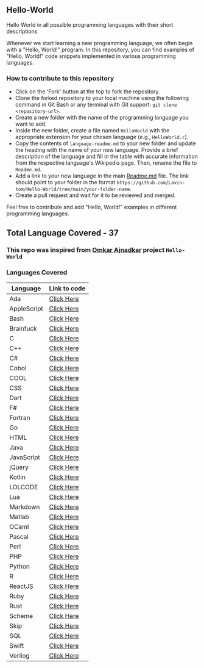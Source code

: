 ## Hello-World
Hello World in all possible programming languages with their short descriptions

Whenever we start learning a new programming language, we often begin with a "Hello, World!" program. In this repository, you can find examples of "Hello, World!" code snippets implemented in various programming languages.

### How to contribute to this repository

- Click on the 'Fork' button at the top to fork the repository.
- Clone the forked repository to your local machine using the following command in Git Bash or any terminal with Git support: `git clone <repository-url>`.
- Create a new folder with the name of the programming language you want to add.
- Inside the new folder, create a file named `HelloWorld` with the appropriate extension for your chosen language (e.g., `HelloWorld.c`).
- Copy the contents of `language-readme.md` to your new folder and update the heading with the name of your new language. Provide a brief description of the language and fill in the table with accurate information from the respective language's Wikipedia page. Then, rename the file to `Readme.md`.
- Add a link to your new language in the main [Readme.md](https://github.com/Lavin-tom/Hello-World/blob/main/Readme.md) file. The link should point to your folder in the format `https://github.com/Lavin-tom/Hello-World/tree/main/your-folder-name`.
- Create a pull request and wait for it to be reviewed and merged.

Feel free to contribute and add "Hello, World!" examples in different programming languages.

## Total Language Covered - 37
### This repo was inspired from [Omkar Ajnadkar](https://github.com/blackbird71SR/Hello-World) project `Hello-World`

### Languages Covered
|Language|Link to code|
|-|-|
|Ada|[Click Here](https://github.com/Lavin-tom/Hello-World/tree/main/Ada)|
|AppleScript|[Click Here](https://github.com/Lavin-tom/Hello-World/tree/main/AppleScript)|
|Bash|[Click Here](https://github.com/Lavin-tom/Hello-World/tree/main/Bash)|
|Brainfuck|[Click Here](https://github.com/Lavin-tom/Hello-World/tree/main/Brainfuck)|
|C|[Click Here](https://github.com/Lavin-tom/Hello-World/tree/main/C)|
|C++|[Click Here](https://github.com/Lavin-tom/Hello-World/tree/main/C++)|
|C#|[Click Here](https://github.com/Lavin-tom/Hello-World/tree/main/C#)|
|Cobol|[Click Here](https://github.com/Lavin-tom/Hello-World/tree/main/Cobol)|
|COOL|[Click Here](https://github.com/Lavin-tom/Hello-World/tree/main/COOL)|
|CSS|[Click Here](https://github.com/Lavin-tom/Hello-World/tree/main/CSS)|
|Dart|[Click Here](https://github.com/Lavin-tom/Hello-World/tree/main/Dart)|
|F#|[Click Here](https://github.com/Lavin-tom/Hello-World/tree/main/F#)|
|Fortran|[Click Here](https://github.com/Lavin-tom/Hello-World/tree/main/Fortran)|
|Go|[Click Here](https://github.com/Lavin-tom/Hello-World/tree/main/Go)|
|HTML|[Click Here](https://github.com/Lavin-tom/Hello-World/tree/main/HTML)|
|Java|[Click Here](https://github.com/Lavin-tom/Hello-World/tree/main/Java)|
|JavaScript|[Click Here](https://github.com/Lavin-tom/Hello-World/tree/main/JavaScript)|
|jQuery|[Click Here](https://github.com/Lavin-tom/Hello-World/tree/main/jQuery)|
|Kotlin|[Click Here](https://github.com/Lavin-tom/Hello-World/tree/main/Kotlin)|
|LOLCODE|[Click Here](https://github.com/Lavin-tom/Hello-World/tree/main/LOLCODE)|
|Lua|[Click Here](https://github.com/Lavin-tom/Hello-World/tree/main/Lua)|
|Markdown|[Click Here](https://github.com/Lavin-tom/Hello-World/tree/main/Markdown)|
|Matlab|[Click Here](https://github.com/Lavin-tom/Hello-World/tree/main/Matlab)|
|OCaml|[Click Here](https://github.com/Lavin-tom/Hello-World/tree/main/OCaml)|
|Pascal|[Click Here](https://github.com/Lavin-tom/Hello-World/tree/main/Pascal)|
|Perl|[Click Here](https://github.com/Lavin-tom/Hello-World/tree/main/Perl)|
|PHP|[Click Here](https://github.com/Lavin-tom/Hello-World/tree/main/PHP)|
|Python|[Click Here](https://github.com/Lavin-tom/Hello-World/tree/main/Python)|
|R|[Click Here](https://github.com/Lavin-tom/Hello-World/tree/main/R)|
|ReactJS|[Click Here](https://github.com/Lavin-tom/Hello-World/tree/main/ReactJS)|
|Ruby|[Click Here](https://github.com/Lavin-tom/Hello-World/tree/main/Ruby)|
|Rust|[Click Here](https://github.com/Lavin-tom/Hello-World/tree/main/Rust)|
|Scheme|[Click Here](https://github.com/Lavin-tom/Hello-World/tree/main/Scheme)|
|Skip|[Click Here](https://github.com/Lavin-tom/Hello-World/tree/main/Skip)|
|SQL|[Click Here](https://github.com/Lavin-tom/Hello-World/tree/main/SQL)|
|Swift|[Click Here](https://github.com/Lavin-tom/Hello-World/tree/main/Swift)|
|Verilog|[Click Here](https://github.com/Lavin-tom/Hello-World/tree/main/Verilog)|
